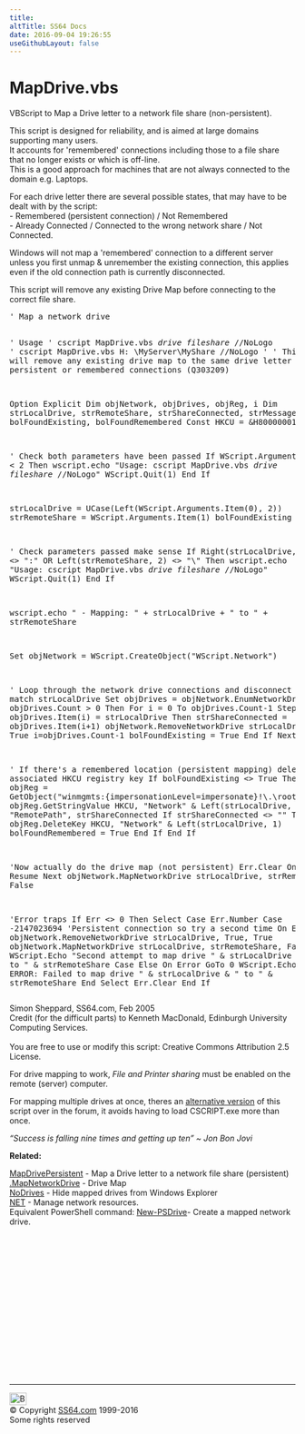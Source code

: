 ```yaml
---
title:
altTitle: SS64 Docs
date: 2016-09-04 19:26:55
useGithubLayout: false
---
```

<!-- #BeginLibraryItem "/Library/head_vbsyntax.lbi" --><!-- #EndLibraryItem --><h1>MapDrive.vbs</h1> 
<p>VBScript to Map a Drive letter to a network file share (non-persistent).</p>
<p>This script is designed for reliability, and is aimed at large domains supporting many users.<br>
It accounts for  'remembered' connections including those to a file share that no longer exists or which is off-line. <br>
This is a good approach for  machines that are not always connected to the domain e.g. Laptops.</p>
<p>For each drive letter there are several possible states, that may have to be dealt with by the script: <br>
- Remembered (persistent connection) / Not Remembered<br>
- Already Connected / Connected to the wrong network share / Not Connected.</p>
<p>Windows  will not map a 'remembered' connection to a different server unless you first unmap &amp; unremember the existing connection, this applies even if the old connection path is currently disconnected.</p>
<p>This script will  remove any  existing Drive Map before connecting to the correct file share.</p>
<pre>' Map a network drive 

' Usage
'    cscript MapDrive.vbs <i>drive</i> <i>fileshare</i> //NoLogo
'    cscript MapDrive.vbs H: \\MyServer\MyShare //NoLogo
'
' This script will remove any existing drive map to the same drive letter
' including persistent or remembered connections (Q303209)

Option Explicit
Dim objNetwork, objDrives, objReg, i
Dim strLocalDrive, strRemoteShare, strShareConnected, strMessage
Dim bolFoundExisting, bolFoundRemembered
Const HKCU = &amp;H80000001

' Check both parameters have been passed 
If WScript.Arguments.Count &lt; 2 Then
 wscript.echo "Usage: cscript MapDrive.vbs <i>drive fileshare</i> //NoLogo"
  WScript.Quit(1)
End If

strLocalDrive = UCase(Left(WScript.Arguments.Item(0), 2))
strRemoteShare = WScript.Arguments.Item(1)
bolFoundExisting = False

' Check parameters passed make sense
If Right(strLocalDrive, 1) &lt;&gt; ":" OR Left(strRemoteShare, 2) &lt;&gt; "\\" Then
 wscript.echo "Usage: cscript MapDrive.vbs <i>drive fileshare</i> //NoLogo"
  WScript.Quit(1)
End If

wscript.echo " - Mapping: " + strLocalDrive + " to " + strRemoteShare

Set objNetwork = WScript.CreateObject("WScript.Network")

' Loop through the network drive connections and disconnect any that match strLocalDrive
Set objDrives = objNetwork.EnumNetworkDrives
If objDrives.Count &gt; 0 Then
  For i = 0 To objDrives.Count-1 Step 2
    If objDrives.Item(i) = strLocalDrive Then
      strShareConnected = objDrives.Item(i+1)
      objNetwork.RemoveNetworkDrive strLocalDrive, True, True
      i=objDrives.Count-1
      bolFoundExisting = True
    End If
  Next
End If

' If there's a remembered location (persistent mapping) delete the associated HKCU registry key
If bolFoundExisting &lt;&gt; True Then
  Set objReg = GetObject("winmgmts:{impersonationLevel=impersonate}!\\.\root\default:StdRegProv")
  objReg.GetStringValue HKCU, "Network\" &amp; Left(strLocalDrive, 1), "RemotePath", strShareConnected
  If strShareConnected &lt;&gt; "" Then
    objReg.DeleteKey HKCU, "Network\" &amp; Left(strLocalDrive, 1)
    bolFoundRemembered = True
  End If
End If

'Now actually do the drive map (not persistent)
Err.Clear
On Error Resume Next
objNetwork.MapNetworkDrive strLocalDrive, strRemoteShare, False

'Error traps
If Err &lt;&gt; 0 Then
  Select Case Err.Number
    Case -2147023694
      'Persistent connection so try a second time
      On Error Goto 0
      objNetwork.RemoveNetworkDrive strLocalDrive, True, True
      objNetwork.MapNetworkDrive strLocalDrive, strRemoteShare, False
      WScript.Echo "Second attempt to map drive " &amp; strLocalDrive &amp; " to " &amp; strRemoteShare
    Case Else
      On Error GoTo 0
      WScript.Echo " - ERROR: Failed to map drive " &amp; strLocalDrive &amp; " to " &amp; strRemoteShare
  End Select
  Err.Clear
End If</pre>
<p>Simon Sheppard, SS64.com, Feb 2005<br>
 Credit (for the difficult parts) to Kenneth MacDonald, Edinburgh University Computing Services.<br>
<br>
 You are free to use or modify this script: Creative Commons Attribution 2.5 License.</p>
<p>For drive mapping to work, <i>File and Printer sharing</i> must  be enabled on the remote (server) computer.</p>
<p>For mapping multiple drives at once, theres an <a href="http://ss64.org/viewtopic.php?pid=280">alternative version</a> of this script over in the forum, it avoids having to load CSCRIPT.exe more than once. </p>
<p class="quote"><i>“Success is falling nine times and getting up ten” ~ Jon Bon Jovi</i></p>
<p><b>Related:</b></p>
<p> <a href="syntax-mapdrivepersistent.html">MapDrivePersistent</a> - Map a Drive letter to a network file share (persistent)<br>
<a href="mapnetworkdrive.html">.MapNetworkDrive</a> - Drive Map<br>
<a href="../nt/syntax-nodrives.html">NoDrives</a> - Hide mapped drives from Windows Explorer<br>
<a href="../nt/net.html">NET</a> - Manage network resources.<br>
Equivalent PowerShell command: <a href="../ps/new-psdrive.html">New-PSDrive</a>- Create a  mapped network drive.</p><!-- #BeginLibraryItem "/Library/foot_vb.lbi" --><p>
<!-- VB300 -->
<ins class="adsbygoogle" style="display:inline-block;width:300px;height:250px" data-ad-client="ca-pub-6140977852749469" data-ad-slot="1683739502"></ins>
<script>
(adsbygoogle = window.adsbygoogle || []).push({});
</script></p>
<hr>
<div id="bl" class="footer"><a href="syntax-mapdrive.html#"><img src="../images/top.png" width="30" height="22" alt="Back to the Top"></a></div>
<div id="br" class="footer, tagline">© Copyright <a href="../index.html">SS64.com</a> 1999-2016<br>
Some rights reserved</div><!-- #EndLibraryItem -->


